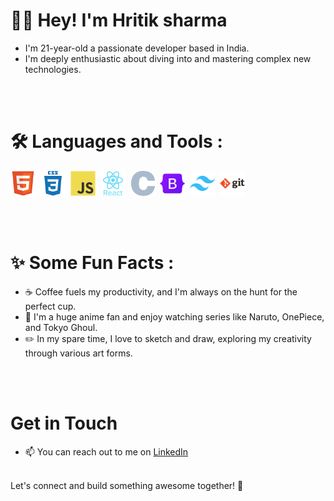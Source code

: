 # 👋🏻 Hey! I'm Hritik sharma

- I'm 21-year-old a passionate developer based in India. 
- I'm deeply enthusiastic about diving into and mastering complex new technologies.

<br><br>

# :hammer_and_wrench: Languages and Tools :
<div>
    <img src="https://github.com/devicons/devicon/blob/master/icons/html5/html5-original.svg" title="HTML5" alt="HTML" width="40" height="40"/>&nbsp;
    <img src="https://github.com/devicons/devicon/blob/master/icons/css3/css3-plain-wordmark.svg"  title="CSS3" alt="CSS" width="40" height="40"/>&nbsp;
    <img src="https://github.com/devicons/devicon/blob/master/icons/javascript/javascript-original.svg" title="JavaScript" alt="JavaScript" width="40" height="40"/>&nbsp;
  <img src="https://github.com/devicons/devicon/blob/master/icons/react/react-original-wordmark.svg" title="React" alt="React" width="40" height="40"/>&nbsp;
   <img src="https://github.com/devicons/devicon/blob/master/icons/c/c-original.svg" title="C" **alt="Git" width="40" height="40"/>&nbsp;
  <img src="https://github.com/devicons/devicon/blob/master/icons/bootstrap/bootstrap-original.svg" title="BootStrap" **alt="Git" width="40" height="40"/>&nbsp;
   <img src="https://github.com/devicons/devicon/blob/master/icons/tailwindcss/tailwindcss-original.svg" title="TailWindcss" **alt="Git" width="40" height="40"/>&nbsp; 
  <img src="https://github.com/devicons/devicon/blob/master/icons/git/git-original-wordmark.svg" title="Git" **alt="Git" width="40" height="40"/>
</div>

<br><br>

# ✨ Some Fun Facts :
- ☕️ Coffee fuels my productivity, and I'm always on the hunt for the perfect cup.<br>
- 🌸 I'm a huge anime fan and enjoy watching series like Naruto, OnePiece, and Tokyo Ghoul.
- ✏️ In my spare time, I love to sketch and draw, exploring my creativity through various art forms.

<br><br>

# Get in Touch
- 📫 You can reach out to me on <a href='https://www.linkedin.com/in/hritik-sharma-b9979021b/'>LinkedIn</a>
<br>
Let's connect and build something awesome together! 🌟
